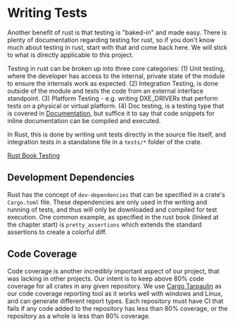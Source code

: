 # Writing Tests

Another benefit of rust is that testing is "baked-in" and made easy. There is plenty of
documentation regarding testing for rust, so if you don't know much about testing in rust, start
with that and come back here. We will stick to what is directly applicable to this project.

Testing in rust can be broken up into three core categories: (1) Unit testing, where the developer
has access to the internal, private state of the module to ensure the internals work as expected.
(2) Integration Testing, is done outside of the module and tests the code from an external
interface standpoint. (3) Platform Testing - e.g. writing DXE_DRIVERs that perform tests on a 
physical or virtual platform. (4) Doc testing, is a testing type that is covered in [Documentation](documenting.md),
but suffice it to say that code snippets for inline documentation can be compiled and executed.

In Rust, this is done by writing unit tests directly in the source file itself,
and integration tests in a standalone file in a `tests/*` folder of the crate.

[Rust Book Testing](https://doc.rust-lang.org/rust-by-example/testing.html)

## Development Dependencies

Rust has the concept of `dev-dependencies` that can be specified in a crate's `Cargo.toml` file.
These dependencies are only used in the writing and running of tests, and thus will only be
downloaded and compiled for test execution. One common example, as specified in the rust book
(linked at the chapter start) is `pretty_assertions` which extends the standard assertions to
create a colorful diff.

## Code Coverage

Code coverage is another incredibly important aspect of our project, that was
lacking in other projects. Our intent is to keep above 80% code coverage for
all crates in any given repository. We use [Cargo Tarpaulin](https://crates.io/crates/cargo-tarpaulin)
as our code coverage reporting tool as it works well with windows and Linux,
and can generate different report types. Each repository must have CI that
fails if any code added to the repository has less than 80% coverage, or the
repository as a whole is less than 80% coverage.
